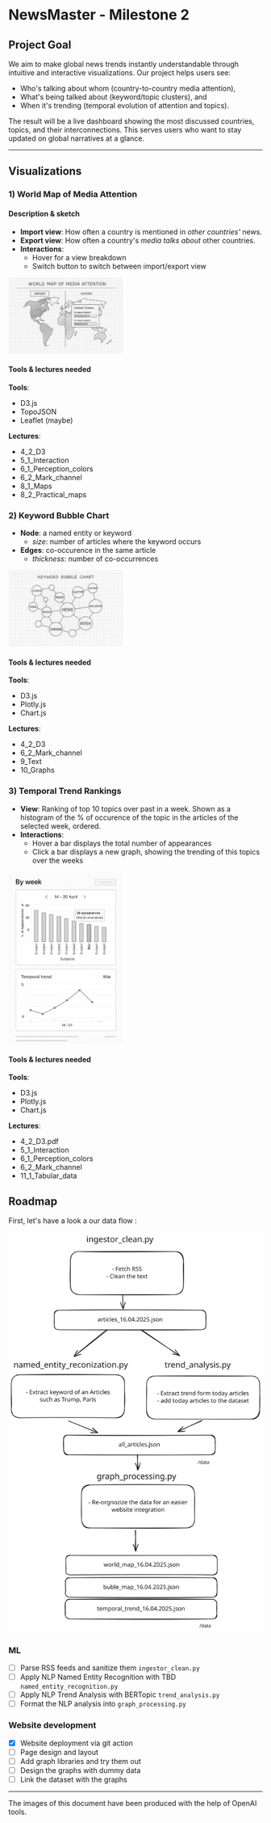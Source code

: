 # **NewsMaster** - Milestone 2

## Project Goal

We aim to make global news trends instantly understandable through intuitive and interactive visualizations. Our project helps users see:

- Who's talking about whom (country-to-country media attention),
- What's being talked about (keyword/topic clusters), and
- When it's trending (temporal evolution of attention and topics).

The result will be a live dashboard showing the most discussed countries, topics, and their interconnections. This serves users who want to stay updated on global narratives at a glance.

---

## Visualizations

### 1) World Map of Media Attention

#### Description & sketch

- **Import view**: How often a country is mentioned in *other countries'* news.
- **Export view**: How often a country's *media talks about* other countries.
- **Interactions**:
  - Hover for a view breakdown
  - Switch button to switch between import/export view

<img src="res/world_map.png" alt="World Map Visualization" width="45%">

#### Tools & lectures needed  

**Tools**:  

- D3.js  
- TopoJSON  
- Leaflet (maybe)  

**Lectures**:  

- 4_2_D3
- 5_1_Interaction
- 6_1_Perception_colors
- 6_2_Mark_channel
- 8_1_Maps
- 8_2_Practical_maps

### 2) Keyword Bubble Chart

- **Node**: a named entity or keyword
  - *size*: number of articles where the keyword occurs
- **Edges**: co-occurence in the same article
  - *thickness*: number of co-occurrences

<img src="res/bubble_chart.png" alt="Bubble Chart Keyword" width="45%">

#### Tools & lectures needed

**Tools**:

- D3.js
- Plotly.js
- Chart.js

**Lectures**:

- 4_2_D3
- 6_2_Mark_channel
- 9_Text
- 10_Graphs

### 3) Temporal Trend Rankings

- **View**: Ranking of top 10 topics over past in a week. Shown as a histogram of the % of occurence of the topic in the articles of the selected week, ordered.
- **Interactions**:
  - Hover a bar displays the total number of appearances
  - Click a bar displays a new graph, showing the trending of this topics over the weeks

<img src="res/temporal_trend.jpg" alt="Temporal Trend Visualization" width="45%">

#### Tools & lectures needed

**Tools**:

- D3.js
- Plotly.js
- Chart.js

**Lectures**:

- 4_2_D3.pdf
- 5_1_Interaction
- 6_1_Perception_colors
- 6_2_Mark_channel
- 11_1_Tabular_data

## Roadmap

First, let's have a look a our data flow :

![Data flow](res/pipeline.excalidraw.svg)

### ML

- [ ] Parse RSS feeds and sanitize them `ingestor_clean.py`
- [ ] Apply NLP Named Entity Recognition with TBD `named_entity_recognition.py`
- [ ] Apply NLP Trend Analysis with BERTopic `trend_analysis.py`
- [ ] Format the NLP analysis into  `graph_processing.py`
  
### Website development

- [X] Website deployment via git action
- [ ] Page design and layout
- [ ] Add graph libraries and try them out
- [ ] Design the graphs with dummy data
- [ ] Link the dataset with the graphs

---
The images of this document have been produced with the help of OpenAI tools.
